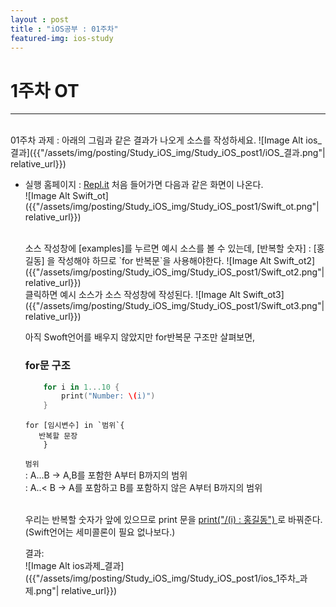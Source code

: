 ```yaml
---
layout : post
title : "iOS공부 : 01주차"
featured-img: ios-study
---
```

# 1주차 OT
---
<br>
01주차 과제 : 
아래의 그림과 같은 결과가 나오게 소스를 작성하세요.  
![Image Alt ios_결과]({{"/assets/img/posting/Study_iOS_img/Study_iOS_post1/iOS_결과.png"| relative_url}})  

* 실행 홈페이지 : [Repl.it](https://repl.it/languages/swift)
    처음 들어가면 다음과 같은 화면이 나온다.  
    ![Image Alt Swift_ot]({{"/assets/img/posting/Study_iOS_img/Study_iOS_post1/Swift_ot.png"| relative_url}})  

    <br>
    소스 작성창에 [examples]를 누르면 예시 소스를 볼 수 있는데,  
    [반복할 숫자] : [홍길동] 을 작성해야 하므로 `for 반복문`을 사용해야한다.  
    ![Image Alt Swift_ot2]({{"/assets/img/posting/Study_iOS_img/Study_iOS_post1/Swift_ot2.png"| relative_url}})  

    <br>
    클릭하면 예시 소스가 소스 작성창에 작성된다.  
    ![Image Alt Swift_ot3]({{"/assets/img/posting/Study_iOS_img/Study_iOS_post1/Swift_ot3.png"| relative_url}})  

    아직 Swoft언어를 배우지 않았지만 for반복문 구조만 살펴보면,  

    ### for문 구조
    ```Swift
        for i in 1...10 {       
            print("Number: \(i)")            
        }                               
    ```
    ```
    for [임시변수] in `범위`{              
       반복할 문장  
        }  
    ```    

    `범위`  
    : A...B    → A,B를 포함한 A부터 B까지의 범위  
    : A..< B   → A를 포함하고 B를 포함하지 않은 A부터 B까지의 범위  

    <br>
    우리는 반복할 숫자가 앞에 있으므로 print 문을 <u>print("/(i) : 홍길동") </u>로 바꿔준다.  
    (Swift언어는 세미콜론이 필요 없나보다.)  

    결과:  
    ![Image Alt ios과제_결과]({{"/assets/img/posting/Study_iOS_img/Study_iOS_post1/ios_1주차_과제.png"| relative_url}})    



